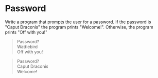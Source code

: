 # Password
Write a program that prompts the user for a password. If the password is "Caput Draconis" the program prints "Welcome!". Otherwise, the program prints "Off with you!"

> Password? <br>
Wattlebird <br>
Off with you! 

> Password? <br>
Caput Draconis <br>
Welcome!
